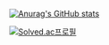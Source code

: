 



[![Anurag's GitHub stats](https://github-readme-stats.vercel.app/api?username=Chaaany)](https://github.com/Chaaany)


[![Solved.ac프로필](http://mazassumnida.wtf/api/v2/generate_badge?boj=ybc125)](https://solved.ac/ybc125)

